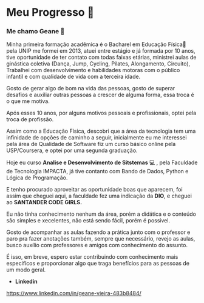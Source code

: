 # Meu Progresso 📖

### Me chamo Geane 👧

Minha primeira formação acadêmica é o Bacharel em Educação Física💪 pela UNIP me formei em 2013, atuei entre estágio e já formada  por 10 anos, tive oportunidade de ter contato com todas faixas etárias, ministrei aulas de ginástica coletiva (Dança, Jump, Cycling, Pilates, Alongamento, Circuito), Trabalhei com desenvolvimento e habilidades motoras com o público infantil e com qualidade de vida com a terceira idade. 

Gosto de gerar algo de bom na vida das pessoas, gosto de superar desafios e auxiliar outras pessoas a crescer de alguma forma, essa troca é o que me motiva.

Após esses 10 anos, por alguns motivos pessoais e profissionais, optei pela troca de profissão. 

Assim como a Educação Física, descobri que a área da tecnologia tem uma infinidade de opções de caminho a seguir, inicialmente eu me interessei pela área de Qualidade de Software fiz um curso básico online pela USP/Coursera, e optei por uma segunda graduação.

Hoje eu curso **Analise e Desenvolvimento de Sitstemas** :computer: , pela Faculdade de Tecnologia IMPACTA, já tive contanto com Bando de Dados, Python e Lógica de Programação.

E tenho procurado aproveitar as oportunidade boas que aparecem, foi assim que cheguei aqui, a faculdade fez uma indicação da **DIO**, e cheguei ao **SANTANDER CODE GIRLS.**

Eu não tinha conhecimento nenhum da área, porém a didática e o conteúdo são simples e xecelentes, não está sendo fácil, porém é possivel. 

Gosto de acompanhar as aulas fazendo a prática junto com o professor e paro pra fazer anotações também, sempre que necessário, revejo as aulas, busco auxílio com professores e amigos com conhecimento do assunto.

É isso, em breve, espero estar contribuindo com conhecimento mais especifícos e proporcionar algo que traga benefícios para as pessoas de um modo geral.

- **Linkedin** 

https://www.linkedin.com/in/geane-vieira-483b8484/
